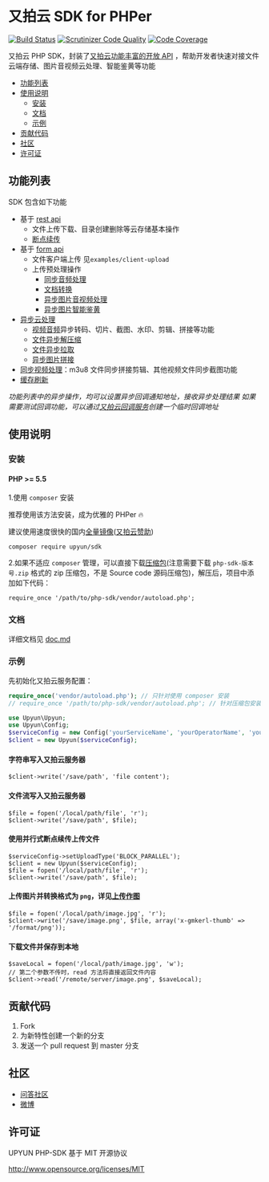 # 又拍云 SDK for PHPer
[![Build Status](https://scrutinizer-ci.com/g/upyun/php-sdk/badges/build.png?b=master)](https://scrutinizer-ci.com/g/upyun/php-sdk/build-status/master) [![Scrutinizer Code Quality](https://scrutinizer-ci.com/g/upyun/php-sdk/badges/quality-score.png?b=master)](https://scrutinizer-ci.com/g/upyun/php-sdk/?branch=master) [![Code Coverage](https://scrutinizer-ci.com/g/upyun/php-sdk/badges/coverage.png?b=master)](https://scrutinizer-ci.com/g/upyun/php-sdk/?branch=master) 

又拍云 PHP SDK，封装了[又拍云功能丰富的开放 API](http://docs.upyun.com/api/) ，帮助开发者快速对接文件云端存储、图片音视频云处理、智能鉴黄等功能

- [功能列表](#list)
- [使用说明](#use-instructions)
  - [安装](#install)
  - [文档](#doc)
  - [示例](#usage)
- [贡献代码](#contribute)
- [社区](#community)
- [许可证](#license)


<a name="list"></a>
## 功能列表

SDK 包含如下功能

- 基于 [rest api](http://docs.upyun.com/api/rest_api/)
    - 文件上传下载、目录创建删除等云存储基本操作
    - [断点续传](http://docs.upyun.com/api/rest_api/#_3)
- 基于 [form api](http://docs.upyun.com/api/form_api/)
    - 文件客户端上传 见`examples/client-upload`
    - 上传预处理操作
        - [同步音频处理](http://docs.upyun.com/cloud/sync_audio/)
        - [文档转换](http://docs.upyun.com/cloud/uconvert/)
        - [异步图片音视频处理](http://docs.upyun.com/api/form_api/#_7)
        - [异步图片智能鉴黄](http://docs.upyun.com/ai/audit/)
- [异步云处理](http://docs.upyun.com/cloud/)
    - [视频音频](http://docs.upyun.com/cloud/av/)异步转码、切片、截图、水印、剪辑、拼接等功能
    - [文件异步解压缩](http://docs.upyun.com/cloud/unzip/)
    - [文件异步拉取](http://docs.upyun.com/cloud/spider/)
    - [异步图片拼接](http://docs.upyun.com/cloud/async_image/)
- [同步视频处理](http://docs.upyun.com/cloud/sync_video/)：m3u8 文件同步拼接剪辑、其他视频文件同步截图功能
- [缓存刷新](http://docs.upyun.com/api/purge/)

*功能列表中的异步操作，均可以设置异步回调通知地址，接收异步处理结果*
*如果需要测试回调功能，可以通过[又拍云回调服务](https://hooks.upyun.com/)创建一个临时回调地址*

<a name="use-instructions"></a>
## 使用说明

<a name="install"></a>
### 安装

#### PHP >= 5.5

1.使用 `composer` 安装

推荐使用该方法安装，成为优雅的 PHPer :fire: 

建议使用速度很快的国内[全量镜像](https://pkg.phpcomposer.com/#how-to-use-packagist-mirror)([又拍云赞助](https://pkg.phpcomposer.com/#donation))

```
composer require upyun/sdk
```

2.如果不适应 `composer` 管理，可以直接下载[压缩包](https://github.com/upyun/php-sdk/releases)(注意需要下载 `php-sdk-版本号.zip` 格式的 zip 压缩包，不是 Source code 源码压缩包)，解压后，项目中添加如下代码：

```
require_once '/path/to/php-sdk/vendor/autoload.php';
```
<a name="doc"></a>
### 文档

详细文档见 [doc.md](doc.md)

<a name="usage"></a>
### 示例

先初始化又拍云服务配置：

```php
require_once('vendor/autoload.php'); // 只针对使用 composer 安装
// require_once '/path/to/php-sdk/vendor/autoload.php'; // 针对压缩包安装

use Upyun\Upyun;
use Upyun\Config;
$serviceConfig = new Config('yourServiceName', 'yourOperatorName', 'yourOperatorPwd');
$client = new Upyun($serviceConfig);
```

#### 字符串写入又拍云服务器

```
$client->write('/save/path', 'file content');
```

#### 文件流写入又拍云服务器

```
$file = fopen('/local/path/file', 'r');
$client->write('/save/path', $file);
```

#### 使用并行式断点续传上传文件

```
$serviceConfig->setUploadType('BLOCK_PARALLEL');
$client = new Upyun($serviceConfig);
$file = fopen('/local/path/file', 'r');
$client->write('/save/path', $file);
```

#### 上传图片并转换格式为 `png`，详见[上传作图](http://docs.upyun.com/cloud/image/#_2)

```
$file = fopen('/local/path/image.jpg', 'r');
$client->write('/save/image.png', $file, array('x-gmkerl-thumb' => '/format/png'));
```

#### 下载文件并保存到本地 

```
$saveLocal = fopen('/local/path/image.jpg', 'w');
// 第二个参数不传时，read 方法将直接返回文件内容
$client->read('/remote/server/image.png', $saveLocal);
```

<a name="contribute"></a>
## 贡献代码
 1. Fork
 2. 为新特性创建一个新的分支
 3. 发送一个 pull request 到 master 分支

<a name="community"></a>
## 社区

 - [问答社区](http://segmentfault.com/upyun)
 - [微博](http://weibo.com/upaiyun)

<a name="license"></a>
## 许可证

UPYUN PHP-SDK 基于 MIT 开源协议

<http://www.opensource.org/licenses/MIT>

